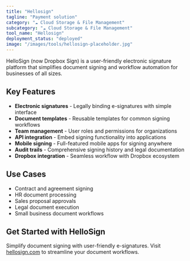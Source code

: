 ```yaml
---
title: "Hellosign"
tagline: "Payment solution"
category: "☁️ Cloud Storage & File Management"
subcategory: "☁️ Cloud Storage & File Management"
tool_name: "Hellosign"
deployment_status: "deployed"
image: "/images/tools/hellosign-placeholder.jpg"
---
```

HelloSign (now Dropbox Sign) is a user-friendly electronic signature platform that simplifies document signing and workflow automation for businesses of all sizes.

## Key Features

- **Electronic signatures** - Legally binding e-signatures with simple interface
- **Document templates** - Reusable templates for common signing workflows
- **Team management** - User roles and permissions for organizations
- **API integration** - Embed signing functionality into applications
- **Mobile signing** - Full-featured mobile apps for signing anywhere
- **Audit trails** - Comprehensive signing history and legal documentation
- **Dropbox integration** - Seamless workflow with Dropbox ecosystem

## Use Cases

- Contract and agreement signing
- HR document processing
- Sales proposal approvals
- Legal document execution
- Small business document workflows

## Get Started with HelloSign

Simplify document signing with user-friendly e-signatures. Visit [hellosign.com](https://www.hellosign.com) to streamline your document workflows.

